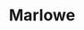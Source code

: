 ---
template: TermDetailPage
title: Marlowe
description: The domain-specific language (DSL) for writing and executing financial contracts on blockchain.
aliases: Marlowe, Cardano Marlowe, Cardano Domain Specific Language, 
keywords: Marlowe, Domain Specific Language, Cardano Marlowe smart contracts, Marlowe playground, plutus playground
identities: 
    - id: wael-ivie
      role: author
---